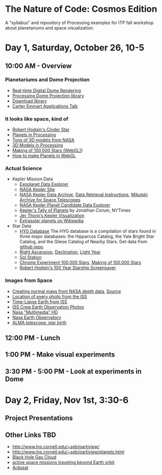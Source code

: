 The Nature of Code: Cosmos Edition
==================================

A "syllabus" and repository of Processing examples for ITP fall workshop about planetariums and space visualization.

# Day 1, Saturday, October 26, 10-5

## 10:00 AM - Overview

### Planetariums and Dome Projection
* [Real-time Digital Dome Rendering](http://csc.lsu.edu/~kooima/articles/realtimedome/index.html)
* [Processing Dome Projection library](https://github.com/codeanticode/planetarium)
* [Download library](______)
* [Carter Emmart Applications Talk](https://vimeo.com/74415426)

### It looks like space, kind of
* [Robert Hodgin's Cinder Star](https://github.com/flight404/Eyeo2012/tree/master/Star)
* [Planets in Processing](https://github.com/shiffman/The-Nature-of-Code-Cosmos-Edition/tree/master/planets)
* [Tons of 3D models from NASA](http://www.nasa.gov/multimedia/3d_resources/models.html)
* [3D Models in Processing](https://github.com/shiffman/The-Nature-of-Code-Cosmos-Edition/tree/master/3dmodels)
* [Making of 100,000 Stars (WebGL)](http://www.html5rocks.com/en/tutorials/casestudies/100000stars/)]
* [How to make Planets in WebGL](http://learningthreejs.com/blog/2013/09/16/how-to-make-the-earth-in-webgl/)

### Actual Science
* Kepler Mission Data
	* [Exoplanet Data Explorer](http://exoplanets.org/)
	* [NASA Kepler Site](http://kepler.nasa.gov/)
	* [NASA Kepler Data Archive](http://kepler.nasa.gov/Science/ForScientists/dataarchive/), [Data Retrieval Instructions](http://keplergo.arc.nasa.gov/DataAnalysisRetrieval.shtml), [Mikulski Archive for Space Telescopes](http://archive.stsci.edu/kepler/)
	* [NASA Kepler Planet Candidate Data Explorer](http://planetquest.jpl.nasa.gov/kepler)
	* [Kepler's Tally of Planets](http://www.nytimes.com/interactive/science/space/keplers-tally-of-planets.html) by Jonathan Corum, NYTimes
	* [Jer Thorp's Kepler Visualization](https://github.com/blprnt/Kepler-Visualization)
	* [Extrasolar planets on Wikipedia](https://en.wikipedia.org/wiki/Extrasolar_planet)
* Star Data
	* [HYG Database](http://www.astronexus.com/node/34) The HYG database is a compilation of stars found in three major databases: the Hipparcos Catalog, the Yale Bright Star Catalog, and the Gliese Catalog of Nearby Stars.  Get data from [github repo](https://github.com/astronexus).
	* [Right Ascension](http://en.wikipedia.org/wiki/Right_ascension), [Declination](http://en.wikipedia.org/wiki/Declination), [Light Year](http://en.wikipedia.org/wiki/Light_year)
	* [Sol Station](http://www.solstation.com/)
	* [Chrome Experiment 100,000 Stars](http://workshop.chromeexperiments.com/stars/), [Making of 100,000 Stars](http://www.html5rocks.com/en/tutorials/casestudies/100000stars/)
	* [Robert Hodgin's 100 Year Starship Screensaver](http://roberthodgin.com/look-up-100-year-starship-screensaver/)

### Images from Space
* [Creating normal maps from NASA depth data](http://poniesandlight.co.uk/notes/creating_normal_maps_from_nasa_depth_data/), [Source](https://github.com/tgfrerer/normalMapper)
* [Location of every photo from the ISS](http://natronics.github.io/ISS-photo-locations/)
* [Time-Lapse Earth from ISS](https://vimeo.com/61487989)
* [ISS Crew Earth Observation Photos](http://eol.jsc.nasa.gov/Videos/CrewEarthObservationsVideos/)
* [Nasa "Multimedia" HD](http://www.nasa.gov/multimedia/hd/)
* [Nasa Earth Observatory](http://earthobservatory.nasa.gov/)
* [ALMA telescope: star birth](http://www.almaobservatory.org/en/press-room/press-releases/632-alma-takes-close-look-at-drama-of-starbirth)

## 12:00 PM - Lunch

## 1:00 PM - Make visual experiments

## 3:30 PM - 5:00 PM - Look at experiments in Dome

# Day 2, Friday, Nov 1st, 3:30-6

## Project Presentations

Other Links TBD
---------------
* http://www.lns.cornell.edu/~seb/partiview/
* http://www.lns.cornell.edu/~seb/partiview/planets.html
* [Black Hole Gas Cloud](http://www.space.com/21983-black-hole-rips-and-whips-galactic-gas-cloud-video.html)
* [active space missions traveling beyond Earth orbit](http://www.planetary.org/multimedia/space-images/charts/whats-up-in-the-solar-system-frohn.html)
* [Ardusat](http://www.kickstarter.com/projects/575960623/ardusat-your-arduino-experiment-in-space)
